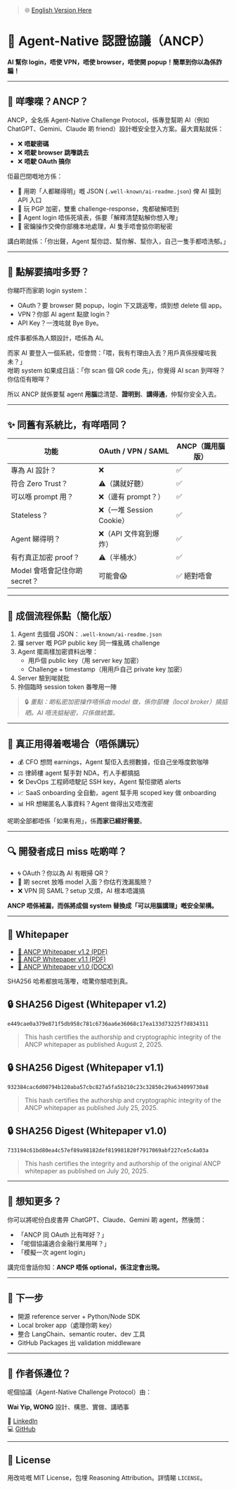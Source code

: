 > 🌐 [English Version Here](./README.md)


# 🐒 Agent-Native 認證協議（ANCP）

**AI 幫你 login，唔使 VPN，唔使 browser，唔使開 popup！簡單到你以為係詐騙！**

---

## 📌 咩嚟㗎？ANCP？

ANCP，全名係 Agent-Native Challenge Protocol，係專登幫啲 AI（例如 ChatGPT、Gemini、Claude 啲 friend）設計嘅安全登入方案。最大賣點就係：

- ❌ **唔駛密碼**
- ❌ **唔駛 browser 跳嚟跳去**
- ❌ **唔駛 OAuth 搞你**

佢最巴閉嘅地方係：

- 📜 用啲「人都睇得明」嘅 JSON (`.well-known/ai-readme.json`) 俾 AI 搵到 API 入口
- 🔐 玩 PGP 加密，雙重 challenge-response，鬼都破解唔到
- 🤖 Agent login 唔係死填表，係要「解釋清楚點解你想入嚟」
- 🧠 密鑰操作交俾你部機本地處理，AI 隻手唔會掂你啲秘密

講白啲就係：「你出聲，Agent 幫你諗、幫你解、幫你入，自己一隻手都唔洗郁。」

---

## 🧠 點解要搞咁多野？

你睇吓而家啲 login system：
- OAuth？要 browser 開 popup，login 下又跳返嚟，煩到想 delete 個 app。
- VPN？你部 AI agent 點撳 login？
- API Key？一洩咗就 Bye Bye。

成件事都係為人類設計，唔係為 AI。

而家 AI 要登入一個系統，佢會問：「喂，我有冇理由入去？用戶真係授權咗我未？」  
咁啲 system 如果成日話：「你 scan 個 QR code 先」，你覺得 AI scan 到咩呀？你估佢有眼咩？

所以 ANCP 就係要幫 agent **用腦**諗清楚、**證明到**、**講得通**，仲幫你安全入去。

---

## ✨ 同舊有系統比，有咩唔同？

| 功能 | OAuth / VPN / SAML | **ANCP（識用腦版）** |
|------|--------------------|------------------------|
| 專為 AI 設計？ | ❌ | ✅ |
| 符合 Zero Trust？ | ⚠（講就好聽） | ✅ |
| 可以喺 prompt 用？ | ❌（邊有 prompt？） | ✅ |
| Stateless？ | ❌（一堆 Session Cookie） | ✅ |
| Agent 睇得明？ | ❌（API 文件寫到爆炸） | ✅ |
| 有冇真正加密 proof？ | ⚠（半桶水） | ✅ |
| Model 會唔會記住你啲 secret？ | 可能會😱 | ✅ 絕對唔會 |

---

## 🔐 成個流程係點（簡化版）

1. Agent 去搵個 JSON：`.well-known/ai-readme.json`
2. 攞 server 嘅 PGP public key 同一條亂碼 challenge
3. Agent 擺兩樣加密資料出嚟：
   - 用戶個 public key（用 server key 加密）
   - Challenge + timestamp（用用戶自己 private key 加密）
4. Server 驗到啱就批
5. 拎個臨時 session token 番嚟用一陣

> 🔒 *重點：啲私密加密操作唔係由 model 做，係你部機（local broker）搞掂晒。AI 唔洗掂秘密，只係做統籌。*

---

## 🚀 真正用得着嘅場合（唔係講玩）

- 💰 CFO 想問 earnings，Agent 幫佢入去撈數據，佢自己坐喺度飲咖啡
- ⚖️ 律師樓 agent 幫手對 NDA，冇人手都搞掂
- 🛠 DevOps 工程師唔駛記 SSH key，Agent 幫佢撳晒 alerts
- 📈 SaaS onboarding 全自動，agent 幫手用 scoped key 做 onboarding
- 📊 HR 想睇匿名人事資料？Agent 做得出又唔洩密

呢啲全部都唔係「如果有用」，係**而家已經好需要**。

---

## 🔍 開發者成日 miss 咗啲咩？

- 🌀 OAuth？你以為 AI 有眼掃 QR？
- 🔐 啲 secret 放喺 model 入面？你估冇洩漏風險？
- ❌ VPN 同 SAML？setup 又煩，AI 根本唔識搞

**ANCP 唔係補漏，而係將成個 system 替換成「可以用腦講理」嘅安全架構。**

---

## 📄 Whitepaper

- [📘 ANCP Whitepaper v1.2 (PDF)](./whitepaper_V1.2.pdf)
- [📘 ANCP Whitepaper v1.1 (PDF)](./whitepaper_V1.1.pdf)
- [📘 ANCP Whitepaper v1.0 (DOCX)](./whitepaper.docx)

SHA256 哈希都放咗落嚟，唔驚你驗唔到真。

## 🔒 SHA256 Digest (Whitepaper v1.2)
`e449cae0a379e871f5db958c781c6736aa6e36068c17ea133d73225f7d834311`

> This hash certifies the authorship and cryptographic integrity of the ANCP whitepaper as published August 2, 2025.
## 🔒 SHA256 Digest (Whitepaper v1.1)
`932384cac6d00794b120aba57cbc827a5fa5b210c23c32850c29a634099730a8`

> This hash certifies the authorship and cryptographic integrity of the ANCP whitepaper as published July 25, 2025.

## 🔒 SHA256 Digest (Whitepaper v1.0)

`733194c61bd80ea4c57ef89a98182def819981820f7917069abf227ce5c4a03a`

> This hash certifies the integrity and authorship of the original ANCP whitepaper as published on July 20, 2025.

---

## 🧠 想知更多？

你可以將呢份白皮書畀 ChatGPT、Claude、Gemini 啲 agent，然後問：

- 「ANCP 同 OAuth 比有咩好？」
- 「呢個協議適合金融行業用咩？」
- 「模擬一次 agent login」

講完佢會話你知：**ANCP 唔係 optional，係注定會出現。**

---

## 🧩 下一步

- 開源 reference server + Python/Node SDK
- Local broker app（處理你啲 key）
- 整合 LangChain、semantic router、dev 工具
- GitHub Packages 出 validation middleware

---

## 🧠 作者係邊位？

呢個協議（Agent-Native Challenge Protocol）由：

**Wai Yip, WONG** 設計、構思、實做、講晒事

🔗 [LinkedIn](https://www.linkedin.com/in/wai-yip-wong/)  
💻 [GitHub](https://waiyip000.github.io/)

---

## 📄 License

用改咗嘅 MIT License，包埋 Reasoning Attribution。詳情睇 `LICENSE`。
